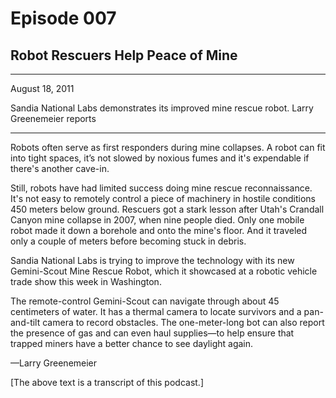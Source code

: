 # Episode 007

## Robot Rescuers Help Peace of Mine

---

August 18, 2011

Sandia National Labs demonstrates its improved mine rescue robot. Larry Greenemeier reports

---

Robots often serve as first responders during mine collapses. A robot can fit into tight spaces, it’s not slowed by noxious fumes and it's expendable if there's another cave-in.

Still, robots have had limited success doing mine rescue reconnaissance. It's not easy to remotely control a piece of machinery in hostile conditions 450 meters below ground. Rescuers got a stark lesson after Utah's Crandall Canyon mine collapse in 2007, when nine people died. Only one mobile robot made it down a borehole and onto the mine's floor. And it traveled only a couple of meters before becoming stuck in debris.

Sandia National Labs is trying to improve the technology with its new Gemini-Scout Mine Rescue Robot, which it showcased at a robotic vehicle trade show this week in Washington.

The remote-control Gemini-Scout can navigate through about 45 centimeters of water. It has a thermal camera to locate survivors and a pan-and-tilt camera to record obstacles. The one-meter-long bot can also report the presence of gas and can even haul supplies—to help ensure that trapped miners have a better chance to see daylight again.

—Larry Greenemeier

[The above text is a transcript of this podcast.]

